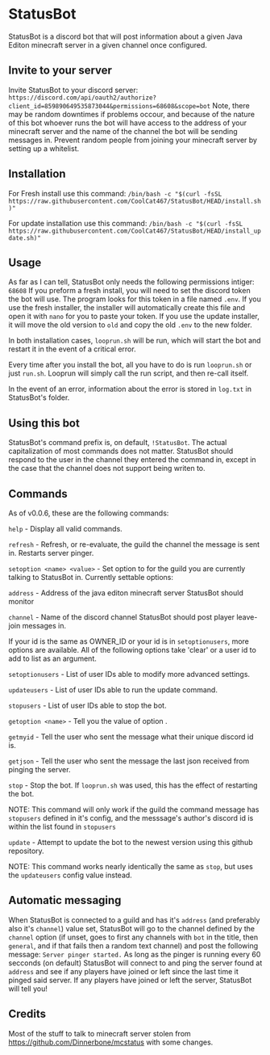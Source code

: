 # StatusBot
StatusBot is a discord bot that will post information about a given Java Editon minecraft server in a given channel once configured.


## Invite to your server
Invite StatusBot to your discord server:
`https://discord.com/api/oauth2/authorize?client_id=859890649535873044&permissions=68608&scope=bot`
Note, there may be random downtimes if problems occour, and because of the nature of
this bot whoever runs the bot will have access to the address of your minecraft server and
the name of the channel the bot will be sending messages in.
Prevent random people from joining your minecraft server by setting up a whitelist.


## Installation
For Fresh install use this command:
`/bin/bash -c "$(curl -fsSL https://raw.githubusercontent.com/CoolCat467/StatusBot/HEAD/install.sh)"`

For update installation use this command:
`/bin/bash -c "$(curl -fsSL https://raw.githubusercontent.com/CoolCat467/StatusBot/HEAD/install_update.sh)"`


## Usage
As far as I can tell, StatusBot only needs the following permissions intiger: `68608`
If you preform a fresh install, you will need to set the discord token the bot will use.
The program looks for this token in a file named `.env`. If you use the fresh installer,
the installer will automatically create this file and open it with `nano` for you to paste
your token. If you use the update installer, it will move the old version to `old` and copy
the old `.env` to the new folder.

In both installation cases, `looprun.sh` will be run, which will start the bot and restart
it in the event of a critical error.

Every time after you install the bot, all you have to do is run `looprun.sh` or just
`run.sh`. Looprun will simply call the run script, and then re-call itself.

In the event of an error, information about the error is stored in `log.txt` in StatusBot's
folder.

## Using this bot
StatusBot's command prefix is, on default, `!StatusBot`. The actual capitalization of
most commands does not matter. StatusBot should respond to the user in the channel
they entered the command in, except in the case that the channel does not support
being writen to.

## Commands
As of v0.0.6, these are the following commands:

`help` - Display all valid commands.

`refresh` - Refresh, or re-evaluate, the guild the channel the message is sent in.
 Restarts server pinger.

`setoption <name> <value>` - Set option <name> to <value> for the guild you are currently
  talking to StatusBot in. Currently settable options:
  
   `address` - Address of the java editon minecraft server StatusBot should monitor
   
   `channel` - Name of the discord channel StatusBot should post player leave-join messages in.
  
  If your id is the same as OWNER_ID or your id is in `setoptionusers`, more options are available.
  All of the following options take 'clear' or a user id to add to list as an argument.
  
   `setoptionusers` - List of user IDs able to modify more advanced settings.
   
   `updateusers` - List of user IDs able to run the update command.
   
   `stopusers` - List of user IDs able to stop the bot.

`getoption <name>` - Tell you the value of option <name>.

`getmyid` - Tell the user who sent the message what their unique discord id is.

`getjson` - Tell the user who sent the message the last json received from pinging the server.

`stop` - Stop the bot. If `looprun.sh` was used, this has the effect of restarting the bot.
  
  NOTE: This command will only work if the guild the command message has `stopusers` defined
  in it's config, and the messsage's author's discord id is within the list found in `stopusers`

`update` - Attempt to update the bot to the newest version using this github repository.
  
  NOTE: This command works nearly identically the same as `stop`, but uses the `updateusers`
  config value instead.

## Automatic messaging
When StatusBot is connected to a guild and has it's `address` (and preferably also it's `channel`)
value set, StatusBot will go to the channel defined by the `channel` option (if unset, goes to first
any channels with `bot` in the title, then `general`, and if that fails then a random text channel)
and post the following message: `Server pinger started.` As long as the pinger is running every 60
secconds (on default) StatusBot will connect to and ping the server found at `address` and see if
any players have joined or left since the last time it pinged said server. If any players have
joined or left the server, StatusBot will tell you!


## Credits
Most of the stuff to talk to minecraft server stolen from https://github.com/Dinnerbone/mcstatus with
some changes.
